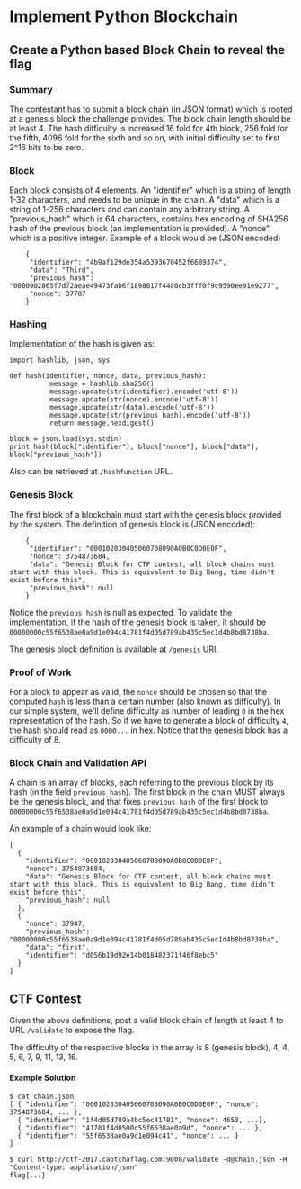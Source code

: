 # Implement Python Blockchain 

## Create a Python based Block Chain to reveal the flag

### Summary

The contestant has to submit a block chain (in JSON format) which is rooted
at a genesis block the challenge provides. The block chain length should be
at least 4. The hash difficulty is increased 16 fold for 4th block, 256 fold
for the fifth, 4096 fold for the sixth and so on, with initial difficulty
set to first 2^16 bits to be zero.

### Block

Each block consists of 4 elements. An "identifier" which is a string of length
1-32 characters, and needs to be unique in the chain. A "data" which is a string
of 1-256 characters and can contain any arbitrary string. A "previous_hash" which
is 64 characters, contains hex encoding of SHA256 hash of the previous block (an
implementation is provided). A "nonce", which is a positive integer. Example of
a block would be (JSON encoded)
```
    {
     "identifier": "4b9af129de354a5393670452f6689374",
     "data": "Third", 
     "previous_hash": "0000902865f7d72aeae49473fab6f1898017f4480cb3fff0f9c9590ee91e9277",
     "nonce": 37787
    }
```

### Hashing

Implementation of the hash is given as:
```
import hashlib, json, sys

def hash(identifier, nonce, data, previous_hash):
          message = hashlib.sha256()
          message.update(str(identifier).encode('utf-8'))
          message.update(str(nonce).encode('utf-8'))
          message.update(str(data).encode('utf-8'))
          message.update(str(previous_hash).encode('utf-8'))
          return message.hexdigest()

block = json.load(sys.stdin)
print hash(block["identifier"], block["nonce"], block["data"], block["previous_hash"])
```

Also can be retrieved at `/hashfunction` URL.

### Genesis Block

The first block of a blockchain must start with the genesis block provided by the system.
The definition of genesis block is (JSON encoded):
```
    {
     "identifier": "000102030405060708090A0B0C0D0E0F",
     "nonce": 3754873684,
     "data": "Genesis Block for CTF contest, all block chains must start with this block. This is equivalent to Big Bang, time didn't exist before this",
     "previous_hash": null
    }
```

Notice the `previous_hash` is null as expected. To validate the implementation, if the hash
of the genesis block is taken, it should be `00000000c55f6538ae0a9d1e094c41781f4d05d789ab435c5ec1d4b8bd8738ba`.

The genesis block definition is available at `/genesis` URI.

### Proof of Work

For a block to appear as valid, the `nonce` should be chosen so that the computed `hash`
is less than a certain number (also known as difficulty). In our simple system, we'll define
difficulty as number of leading `0` in the hex representation of the hash. So if we have
to generate a block of difficulty `4`, the hash should read as `0000...` in hex. Notice
that the genesis block has a difficulty of 8.

### Block Chain and Validation API

A chain is an array of blocks, each referring to the previous block by its hash (in the field
`previous_hash`). The first block in the chain MUST always be the genesis block, and that
fixes `previous_hash` of the first block to `00000000c55f6538ae0a9d1e094c41781f4d05d789ab435c5ec1d4b8bd8738ba`.

An example of a chain would look like:
```
[
  {
    "identifier": "000102030405060708090A0B0C0D0E0F",
    "nonce": 3754873684,
    "data": "Genesis Block for CTF contest, all block chains must start with this block. This is equivalent to Big Bang, time didn't exist before this",
    "previous_hash": null
  },
  {
    "nonce": 37947,
    "previous_hash": "00000000c55f6538ae0a9d1e094c41781f4d05d789ab435c5ec1d4b8bd8738ba",
    "data": "first",
    "identifier": "d056b19d92e14b018482371f46f8ebc5"
  }
]
```

## CTF Contest

Given the above definitions, post a valid block chain of length at least 4 to URL `/validate` to expose the flag.

The difficulty of the respective blocks in the array is 8 (genesis block), 4, 4, 5, 6, 7, 9, 11, 13, 16.

#### Example Solution

```
$ cat chain.json
[ { "identifier": "000102030405060708090A0B0C0D0E0F", "nonce": 3754873684, ... },
  { "identifier": "1f4d05d789a4bc5ec41781", "nonce": 4653, ...},
  { "identifier": "41781f4d0500c55f6538ae0a9d", "nonce": ... },
  { "identifier": "55f6538ae0a9d1e094c41", "nonce": ... }
]

$ curl http://ctf-2017.captchaflag.com:9008/validate -d@chain.json -H "Content-type: application/json"
flag{...}
```
